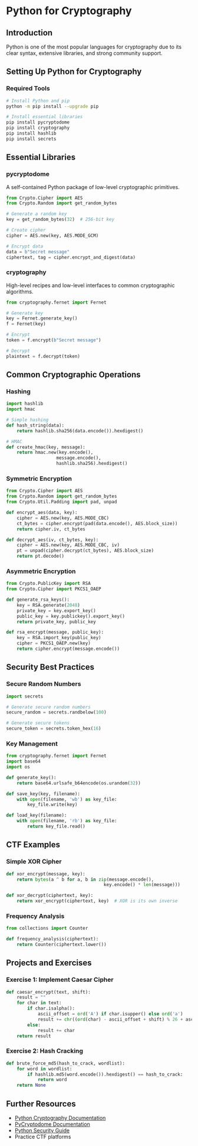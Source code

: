 # Python for Cryptography

## Introduction
Python is one of the most popular languages for cryptography due to its clear syntax, extensive libraries, and strong community support.

## Setting Up Python for Cryptography

### Required Tools
```bash
# Install Python and pip
python -m pip install --upgrade pip

# Install essential libraries
pip install pycryptodome
pip install cryptography
pip install hashlib
pip install secrets
```

## Essential Libraries

### pycryptodome
A self-contained Python package of low-level cryptographic primitives.

```python
from Crypto.Cipher import AES
from Crypto.Random import get_random_bytes

# Generate a random key
key = get_random_bytes(32)  # 256-bit key

# Create cipher
cipher = AES.new(key, AES.MODE_GCM)

# Encrypt data
data = b"Secret message"
ciphertext, tag = cipher.encrypt_and_digest(data)
```

### cryptography
High-level recipes and low-level interfaces to common cryptographic algorithms.

```python
from cryptography.fernet import Fernet

# Generate key
key = Fernet.generate_key()
f = Fernet(key)

# Encrypt
token = f.encrypt(b"Secret message")

# Decrypt
plaintext = f.decrypt(token)
```

## Common Cryptographic Operations

### Hashing
```python
import hashlib
import hmac

# Simple hashing
def hash_string(data):
    return hashlib.sha256(data.encode()).hexdigest()

# HMAC
def create_hmac(key, message):
    return hmac.new(key.encode(), 
                   message.encode(), 
                   hashlib.sha256).hexdigest()
```

### Symmetric Encryption
```python
from Crypto.Cipher import AES
from Crypto.Random import get_random_bytes
from Crypto.Util.Padding import pad, unpad

def encrypt_aes(data, key):
    cipher = AES.new(key, AES.MODE_CBC)
    ct_bytes = cipher.encrypt(pad(data.encode(), AES.block_size))
    return cipher.iv, ct_bytes

def decrypt_aes(iv, ct_bytes, key):
    cipher = AES.new(key, AES.MODE_CBC, iv)
    pt = unpad(cipher.decrypt(ct_bytes), AES.block_size)
    return pt.decode()
```

### Asymmetric Encryption
```python
from Crypto.PublicKey import RSA
from Crypto.Cipher import PKCS1_OAEP

def generate_rsa_keys():
    key = RSA.generate(2048)
    private_key = key.export_key()
    public_key = key.publickey().export_key()
    return private_key, public_key

def rsa_encrypt(message, public_key):
    key = RSA.import_key(public_key)
    cipher = PKCS1_OAEP.new(key)
    return cipher.encrypt(message.encode())
```

## Security Best Practices

### Secure Random Numbers
```python
import secrets

# Generate secure random numbers
secure_random = secrets.randbelow(100)

# Generate secure tokens
secure_token = secrets.token_hex(16)
```

### Key Management
```python
from cryptography.fernet import Fernet
import base64
import os

def generate_key():
    return base64.urlsafe_b64encode(os.urandom(32))

def save_key(key, filename):
    with open(filename, 'wb') as key_file:
        key_file.write(key)

def load_key(filename):
    with open(filename, 'rb') as key_file:
        return key_file.read()
```

## CTF Examples

### Simple XOR Cipher
```python
def xor_encrypt(message, key):
    return bytes(a ^ b for a, b in zip(message.encode(), 
                                     key.encode() * len(message)))

def xor_decrypt(ciphertext, key):
    return xor_encrypt(ciphertext, key)  # XOR is its own inverse
```

### Frequency Analysis
```python
from collections import Counter

def frequency_analysis(ciphertext):
    return Counter(ciphertext.lower())
```

## Projects and Exercises

### Exercise 1: Implement Caesar Cipher
```python
def caesar_encrypt(text, shift):
    result = ""
    for char in text:
        if char.isalpha():
            ascii_offset = ord('A') if char.isupper() else ord('a')
            result += chr((ord(char) - ascii_offset + shift) % 26 + ascii_offset)
        else:
            result += char
    return result
```

### Exercise 2: Hash Cracking
```python
def brute_force_md5(hash_to_crack, wordlist):
    for word in wordlist:
        if hashlib.md5(word.encode()).hexdigest() == hash_to_crack:
            return word
    return None
```

## Further Resources
- [Python Cryptography Documentation](https://cryptography.io/en/latest/)
- [PyCryptodome Documentation](https://pycryptodome.readthedocs.io/)
- [Python Security Guide](https://python-security.readthedocs.io/)
- Practice CTF platforms
